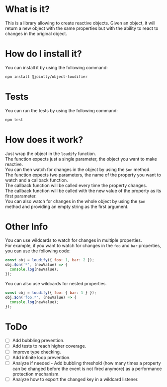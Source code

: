 # What is it?

This is a library allowing to create reactive objects.
Given an object, it will return a new object with the same properties but with the ability to react to changes in the original object.

# How do I install it?

You can install it by using the following command:

```bash
npm install @jointly/object-loudifier
```

# Tests

You can run the tests by using the following command:

```bash
npm test
```

# How does it work?

Just wrap the object in the `loudify` function.  
The function expects just a single parameter, the object you want to make reactive.  
You can then watch for changes in the object by using the `$on` method.  
The function expects two parameters, the name of the property you want to watch and a callback function.  
The callback function will be called every time the property changes.  
The callback function will be called with the new value of the property as its first parameter.  
You can also watch for changes in the whole object by using the `$on` method and providing an empty string as the first argument.

# Other Info

You can use wildcards to watch for changes in multiple properties.  
For example, if you want to watch for changes in the `foo` and `bar` properties, you can use the following code:

```js
const obj = loudify({ foo: 1, bar: 2 });
obj.$on('*', (newValue) => {
  console.log(newValue);
});
```

You can also use wildcards for nested properties.

```js
const obj = loudify({ foo: { bar: 1 } });
obj.$on('foo.*', (newValue) => {
  console.log(newValue);
});
```

# ToDo

- [ ] Add bubbling prevention.
- [ ] Add tests to reach higher coverage.
- [ ] Improve type checking.
- [ ] Add infinite loop prevention.
- [ ] Analyze if needed - Add bubbling threshold (how many times a property can be changed before the event is not fired anymore) as a performance protection mechanism.
- [ ] Analyze how to export the changed key in a wildcard listener.